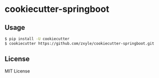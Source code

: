 # cookiecutter-springboot

## Usage
```bash
$ pip install -U cookiecutter
$ cookiecutter https://github.com/zxyle/cookiecutter-springboot.git 
```

## License
MIT License